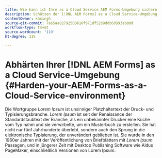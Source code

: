 ```yaml
---
title: Wie kann ich Ihre as a Cloud Service AEM Forms-Umgebung sichern oder schützen?
description: Schützen der [!DNL AEM Forms] as a Cloud Service-Umgebung.
contentOwner: khsingh
source-git-commit: 7a65aa82792500616f971df52b8ddb6d893ab89d
workflow-type: tm+mt
source-wordcount: '119'
ht-degree: 11%

---
```



# Abhärten Ihrer [!DNL AEM Forms] as a Cloud Service-Umgebung {#Harden-your-AEM-Forms-as-a-Cloud-Service-environment}

Die Wortgruppe *Lorem Ipsum* ist unsinniger Platzhaltertext der Druck- und Typisierungsbranche. *Lorem Ipsum* ist seit der Renaissance der Standardstaubtext der Branche, als ein unbekannter Drucker eine Küche vom Typ nahm und sie verwirbelte, um ein Musterbuch zu erstellen. Sie hat nicht nur fünf Jahrhunderte überlebt, sondern auch den Sprung in die elektronische Typisierung, der unverändert geblieben ist. Sie wurde in den 1960er Jahren mit der Veröffentlichung von Briefblättern mit *Lorem Ipsum* Passagen, und in jüngerer Zeit mit Desktop Publishing Software wie Aldus PageMaker, einschließlich Versionen von Lorem Ipsum.
